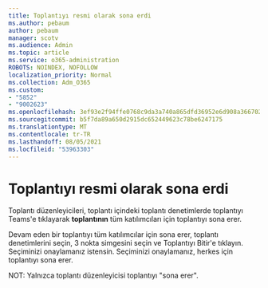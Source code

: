 ```yaml
---
title: Toplantıyı resmi olarak sona erdi
ms.author: pebaum
author: pebaum
manager: scotv
ms.audience: Admin
ms.topic: article
ms.service: o365-administration
ROBOTS: NOINDEX, NOFOLLOW
localization_priority: Normal
ms.collection: Adm_O365
ms.custom:
- "5852"
- "9002623"
ms.openlocfilehash: 3ef93e2f94ffe0768c9da3a740a865dfd36952e6d908a36670275297aed39913
ms.sourcegitcommit: b5f7da89a650d2915dc652449623c78be6247175
ms.translationtype: MT
ms.contentlocale: tr-TR
ms.lasthandoff: 08/05/2021
ms.locfileid: "53963303"
---
```

# <a name="how-to-formally-end-a-meeting"></a>Toplantıyı resmi olarak sona erdi

Toplantı düzenleyicileri, toplantı içindeki toplantı denetimlerde toplantıyı Teams'e tıklayarak **toplantının** tüm katılımcıları için toplantıyı sona erer.  

Devam eden bir toplantıyı tüm katılımcılar için sona erer, toplantı denetimlerini seçin, 3 nokta simgesini seçin ve Toplantıyı Bitir'e tıklayın. Seçiminizi onaylamanız istensin. Seçiminizi onaylamanız, herkes için toplantıyı sona erer.

NOT: Yalnızca toplantı düzenleyicisi toplantıyı "sona erer".